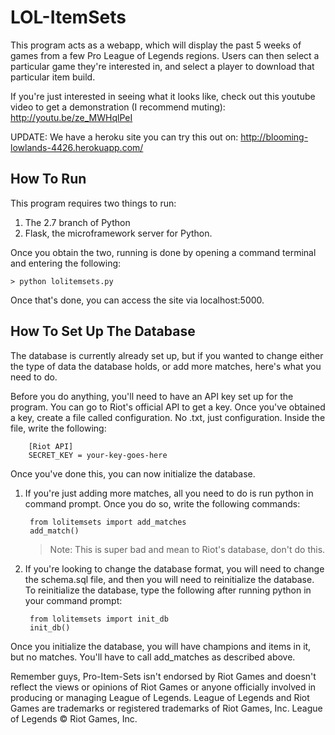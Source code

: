 LOL-ItemSets
===================

This program acts as a webapp, which will display the past 5 weeks of games from a few Pro League of Legends regions. Users can then select a particular game they're interested in, and select a player to download that particular item build.

If you're just interested in seeing what it looks like, check out this youtube video to get a demonstration (I recommend muting):
http://youtu.be/ze_MWHqlPeI

UPDATE: We have a heroku site you can try this out on: http://blooming-lowlands-4426.herokuapp.com/

How To Run
-------------

This program requires two things to run:

1. The 2.7 branch of Python
2. Flask, the microframework server for Python.

Once you obtain the two, running is done by opening a command terminal and entering the following:

    > python lolitemsets.py

Once that's done, you can access the site via localhost:5000. 

How To Set Up The Database
-------------

The database is currently already set up, but if you wanted to change either the type of data the database holds, or add more matches, here's what you need to do.

Before you do anything, you'll need to have an API key set up for the program. You can go to Riot's official API to get a key. Once you've obtained a key, create a file called configuration. No .txt, just configuration. Inside the file, write the following:

		[Riot API]
		SECRET_KEY = your-key-goes-here

Once you've done this, you can now initialize the database.

1. If you're just adding more matches, all you need to do is run python in command prompt. Once you do so, write the following commands:
    
		from lolitemsets import add_matches
	    add_match()

    >Note: This is super bad and mean to Riot's database, don't do this.

2. If you're looking to change the database format, you will need to change the schema.sql file, and then you will need to reinitialize the database. To reinitialize the database, type the following after running python in your command prompt:
		
		from lolitemsets import init_db
		init_db()
Once you initialize the database, you will have champions and items in it, but no matches. You'll have to call add_matches as described above.

Remember guys, Pro-Item-Sets isn't endorsed by Riot Games and doesn't reflect the views or opinions of Riot Games or anyone officially involved in producing or managing League of Legends. League of Legends and Riot Games are trademarks or registered trademarks of Riot Games, Inc. League of Legends © Riot Games, Inc.
